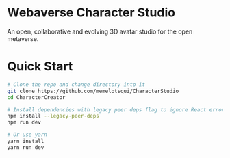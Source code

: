 # Webaverse Character Studio
An open, collaborative and evolving 3D avatar studio for the open metaverse.

# Quick Start
```bash
# Clone the repo and change directory into it
git clone https://github.com/memelotsqui/CharacterStudio
cd CharacterCreator

# Install dependencies with legacy peer deps flag to ignore React errors
npm install --legacy-peer-deps
npm run dev

# Or use yarn
yarn install
yarn run dev
```
